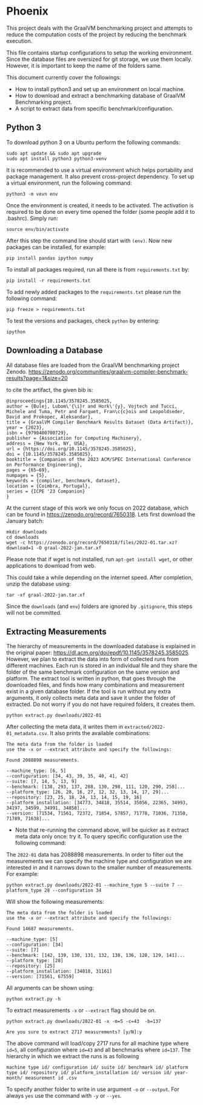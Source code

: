 # Phoenix
This project deals with the GraalVM benchmarking project and attempts to reduce the computation costs of the project by reducing the benchmark execution. 

This file contains startup configurations to setup the working environment. Since the database files are oversized for git storage, we use them locally. However, it is important to keep the name of the folders same. 

This document currently cover the followings:
* How to install python3 and set up an environment on local machine.
* How to download and extract a benchmarking database of GraalVM Benchmarking project.
* A script to extract data from specific benchmark/configuration.

## Python 3
To download python 3 on a Ubuntu perform the following commands:

```command-line
sudo apt update && sudo apt upgrade
sudo apt install python3 python3-venv
```

It is recommended to use a virtual environment which helps portability and package management. It also prevent cross-project dependency. To set up a virtual environment, run the following command:

```command-line
python3 -m vevn env
```

Once the environment is created, it needs to be activated. The activation is required to be done on every time opened the folder (some people add it to .bashrc). Simply run:

```command-line
source env/bin/activate
```

After this step the command line should start with `(env)`. Now new packages can be installed, for example:

```command-line
pip install pandas ipython numpy
```

To install all packages required, run all there is from `requirements.txt` by:
```command-line
pip install -r requirements.txt
```

To add newly added packages to the `requirements.txt` please run the following command:
```command-line
pip freeze > requirements.txt
```

To test the versions and packages, check `python` by entering: 
```command-line
ipython
```



## Downloading a Database
All database files are loaded from the GraalVM benchmarking project Zenodo. https://zenodo.org/communities/graalvm-compiler-benchmark-results?page=1&size=20

to cite the artifact, the given bib is:
```
@inproceedings{10.1145/3578245.3585025,
author = {Bulej, Lubom\'{\i}r and Hork\'{y}, Vojtech and Tucci, Michele and Tuma, Petr and Farquet, Fran\c{c}ois and Leopoldseder, David and Prokopec, Aleksandar},
title = {GraalVM Compiler Benchmark Results Dataset (Data Artifact)},
year = {2023},
isbn = {9798400700729},
publisher = {Association for Computing Machinery},
address = {New York, NY, USA},
url = {https://doi.org/10.1145/3578245.3585025},
doi = {10.1145/3578245.3585025},
booktitle = {Companion of the 2023 ACM/SPEC International Conference on Performance Engineering},
pages = {65–69},
numpages = {5},
keywords = {compiler, benchmark, dataset},
location = {Coimbra, Portugal},
series = {ICPE '23 Companion}
}
```

At the current stage of this work we only focus on 2022 database, which can be found in https://zenodo.org/record/7650318. Lets first download the January batch:

```command-line
mkdir downloads
cd downloads
wget -c https://zenodo.org/record/7650318/files/2022-01.tar.xz?download=1 -O graal-2022-jan.tar.xf
```

Please note that if wget is not installed, run `apt-get install wget`, or other applications to download from web. 

This could take a while depending on the internet speed. After completion, unzip the database using:

```command-line
tar -xf graal-2022-jan.tar.xf
```

Since the `downloads` (and `env`) folders are ignored by `.gitignore`, this steps will not be committed.


## Extracting Measurements
The hierarchy of measurements in the downloaded database is explained in the original paper: https://dl.acm.org/doi/epdf/10.1145/3578245.3585025. However, we plan to extract the data into form of collected runs from different machines. Each run is stored in an individual file and they share the folder of the same benchmark configuration on the same version and platform. The extract tool is written in python, that goes through the downloaded files, and finds how many combinations and measurement exist in a given database folder. If the tool is run without any extra arguments, it only collects meta data and save it under the folder of extracted. Do not worry if you do not have required folders, it creates them.

```command-line
python extract.py downloads/2022-01
```

After collecting the meta data, it writes them in `extracted/2022-01_metadata.csv`. It also prints the available combinations:
```shell
The meta data from the folder is loaded
use the -x or --extract attribute and specify the followings:

Found 2088898 measurements.

--machine_type: [6, 5]
--configuration: [34, 43, 39, 35, 40, 41, 42]
--suite: [7, 14, 5, 13, 9]
--benchmark: [138, 293, 137, 288, 130, 298, 111, 120, 290, 258]...
--platform_type: [26, 28, 16, 27, 12, 32, 13, 14, 17, 29]...
--repository: [23, 25, 18, 24, 13, 14, 15, 19, 16]
--platform_installation: [34773, 34818, 35514, 35056, 22365, 34993, 34197, 34599, 34991, 34858]...
--version: [71534, 71561, 72372, 71854, 57857, 71778, 71036, 71350, 71789, 71638]...
```
* Note that re-running the command above, will be quicker as it extract meta data only once: try it.
To query specific configuration use the following command:

The `2022-01` data has 2088898 measurements. In order to filter out the measurements we can specify the machine type and configuration we are interested in and it narrows down to the smaller number of measurements. For example:

```command-line
python extract.py downloads/2022-01 --machine_type 5 --suite 7 --platform_type 28 --configuration 34
```

Will show the following measurements:
```shell
The meta data from the folder is loaded
use the -x or --extract attribute and specify the followings:

Found 14687 measurements.

--machine_type: [5]
--configuration: [34]
--suite: [7]
--benchmark: [142, 139, 130, 131, 132, 138, 136, 128, 129, 141]...
--platform_type: [28]
--repository: [25]
--platform_installation: [34818, 31161]
--version: [71561, 67559]
```

All arguments can be shown using:
```command-line
python extract.py -h 
```

To extract measurements `-x` or `--extract` flag should be on.

```command-line
python extract.py downloads/2022-01 -x -m=5 -c=43  -b=137  
```
```shell
Are you sure to extract 2717 measurements? [y/N]:y
```
The above command will load/copy 2717 runs for all machine type where `id=5`, all configuration where `id=43` and all benchmarks where `id=137`. The hierarchy in which we extract the runs is as following

`machine type id/ configuration id/ suite id/ benchmark id/ platform type id/ repository id/ platform_installation id/ version id/ year-month/ measurement id .csv`

To specify another folder to write in use argument `-o` or `--output`. For always `yes` use the command with `-y` or `--yes`.
